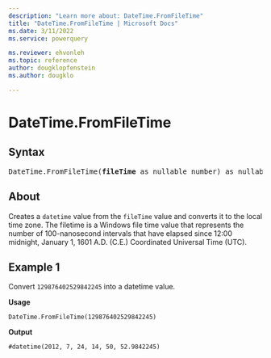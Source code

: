 ```yaml
---
description: "Learn more about: DateTime.FromFileTime"
title: "DateTime.FromFileTime | Microsoft Docs"
ms.date: 3/11/2022
ms.service: powerquery

ms.reviewer: ehvonleh
ms.topic: reference
author: dougklopfenstein
ms.author: dougklo

---
```

# DateTime.FromFileTime

## Syntax

<pre>
DateTime.FromFileTime(<b>fileTime</b> as nullable number) as nullable datetime
</pre>
  
## About

Creates a `datetime` value from the `fileTime` value and converts it to the local time zone. The filetime is a Windows file time value that represents the number of 100-nanosecond intervals that have elapsed since 12:00 midnight, January 1, 1601 A.D. (C.E.) Coordinated Universal Time (UTC).

## Example 1

Convert `129876402529842245` into a datetime value.

**Usage**

```powerquery-m
DateTime.FromFileTime(129876402529842245)
```

**Output**

`#datetime(2012, 7, 24, 14, 50, 52.9842245)`
